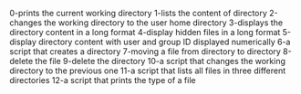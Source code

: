 0-prints the current working directory
1-lists the content of directory
2-changes the working directory to the user home directory
3-displays the directory content in a long format
4-display hidden files in a long format
5-display directory content with user and group ID displayed numerically
6-a script that creates a directory
7-moving a file from directory to directory
8-delete the file
9-delete the directory
10-a script that changes the working directory to the previous one
11-a script that lists all files in three different directories
12-a script that prints the type of a file
